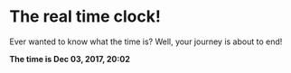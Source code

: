 # The real time clock!

Ever wanted to know what the time is? Well, your journey is about to end!

**The time is Dec 03, 2017, 20:02**